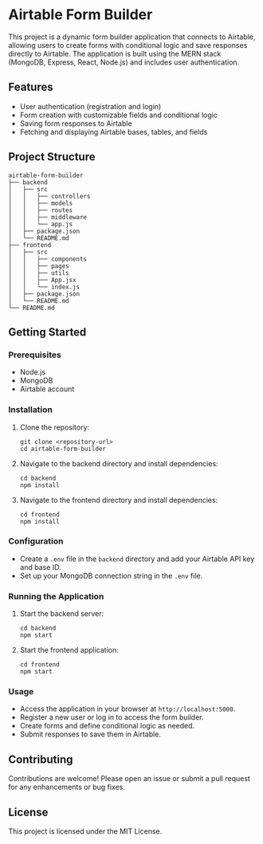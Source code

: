 # Airtable Form Builder

This project is a dynamic form builder application that connects to Airtable, allowing users to create forms with conditional logic and save responses directly to Airtable. The application is built using the MERN stack (MongoDB, Express, React, Node.js) and includes user authentication.

## Features

- User authentication (registration and login)
- Form creation with customizable fields and conditional logic
- Saving form responses to Airtable
- Fetching and displaying Airtable bases, tables, and fields

## Project Structure

```
airtable-form-builder
├── backend
│   ├── src
│   │   ├── controllers
│   │   ├── models
│   │   ├── routes
│   │   ├── middleware
│   │   └── app.js
│   ├── package.json
│   └── README.md
├── frontend
│   ├── src
│   │   ├── components
│   │   ├── pages
│   │   ├── utils
│   │   ├── App.jsx
│   │   └── index.js
│   ├── package.json
│   └── README.md
└── README.md
```

## Getting Started

### Prerequisites

- Node.js
- MongoDB
- Airtable account

### Installation

1. Clone the repository:
   ```
   git clone <repository-url>
   cd airtable-form-builder
   ```

2. Navigate to the backend directory and install dependencies:
   ```
   cd backend
   npm install
   ```

3. Navigate to the frontend directory and install dependencies:
   ```
   cd frontend
   npm install
   ```

### Configuration

- Create a `.env` file in the `backend` directory and add your Airtable API key and base ID.
- Set up your MongoDB connection string in the `.env` file.

### Running the Application

1. Start the backend server:
   ```
   cd backend
   npm start
   ```

2. Start the frontend application:
   ```
   cd frontend
   npm start
   ```

### Usage

- Access the application in your browser at `http://localhost:5000`.
- Register a new user or log in to access the form builder.
- Create forms and define conditional logic as needed.
- Submit responses to save them in Airtable.

## Contributing

Contributions are welcome! Please open an issue or submit a pull request for any enhancements or bug fixes.

## License

This project is licensed under the MIT License.

